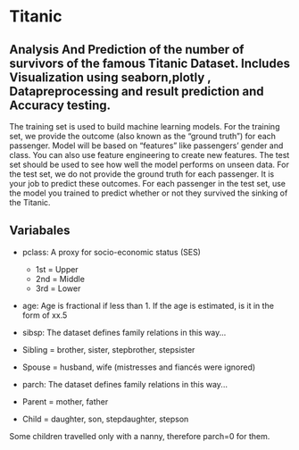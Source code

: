 # Titanic
## Analysis And Prediction of the number of survivors of the famous Titanic Dataset. Includes Visualization using seaborn,plotly , Datapreprocessing and result prediction and Accuracy testing.

The training set is used to build  machine learning models. For the training set, we provide the outcome (also known as the “ground truth”) for each passenger. Model will be based on “features” like passengers’ gender and class. You can also use feature engineering to create new features.
The test set should be used to see how well the model performs on unseen data. For the test set, we do not provide the ground truth for each passenger. It is your job to predict these outcomes. For each passenger in the test set, use the model you trained to predict whether or not they survived the sinking of the Titanic.

## Variabales 
- pclass: A proxy for socio-economic status (SES)
  - 1st = Upper
  - 2nd = Middle
  - 3rd = Lower

- age: Age is fractional if less than 1. If the age is estimated, is it in the form of xx.5

- sibsp: The dataset defines family relations in this way...
- Sibling = brother, sister, stepbrother, stepsister
- Spouse = husband, wife (mistresses and fiancés were ignored)

- parch: The dataset defines family relations in this way...
- Parent = mother, father
- Child = daughter, son, stepdaughter, stepson

Some children travelled only with a nanny, therefore parch=0 for them.
